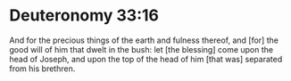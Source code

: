 # Deuteronomy 33:16

And for the precious things of the earth and fulness thereof, and [for] the good will of him that dwelt in the bush: let [the blessing] come upon the head of Joseph, and upon the top of the head of him [that was] separated from his brethren.